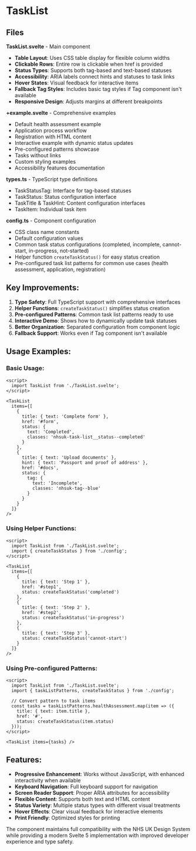 # TaskList

## Files

**TaskList.svelte** - Main component

- **Table Layout**: Uses CSS table display for flexible column widths
- **Clickable Rows**: Entire row is clickable when href is provided
- **Status Types**: Supports both tag-based and text-based statuses
- **Accessibility**: ARIA labels connect hints and statuses to task links
- **Hover States**: Visual feedback for interactive items
- **Fallback Tag Styles**: Includes basic tag styles if Tag component isn't available
- **Responsive Design**: Adjusts margins at different breakpoints

**+example.svelte** - Comprehensive examples

- Default health assessment example
- Application process workflow
- Registration with HTML content
- Interactive example with dynamic status updates
- Pre-configured patterns showcase
- Tasks without links
- Custom styling examples
- Accessibility features documentation

**types.ts** - TypeScript type definitions

- TaskStatusTag: Interface for tag-based statuses
- TaskStatus: Status configuration interface
- TaskTitle & TaskHint: Content configuration interfaces
- TaskItem: Individual task item

**config.ts** - Component configuration

- CSS class name constants
- Default configuration values
- Common task status configurations (completed, incomplete, cannot-start, in-progress, not-started)
- Helper function `createTaskStatus()` for easy status creation
- Pre-configured task list patterns for common use cases (health assessment, application, registration)

## Key Improvements:

1. **Type Safety**: Full TypeScript support with comprehensive interfaces
2. **Helper Functions**: `createTaskStatus()` simplifies status creation
3. **Pre-configured Patterns**: Common task list patterns ready to use
4. **Interactive Demo**: Shows how to dynamically update task statuses
5. **Better Organization**: Separated configuration from component logic
6. **Fallback Support**: Works even if Tag component isn't available

## Usage Examples:

### Basic Usage:
```svelte
<script>
  import TaskList from './TaskList.svelte';
</script>

<TaskList 
  items={[
    {
      title: { text: 'Complete form' },
      href: '#form',
      status: {
        text: 'Completed',
        classes: 'nhsuk-task-list__status--completed'
      }
    },
    {
      title: { text: 'Upload documents' },
      hint: { text: 'Passport and proof of address' },
      href: '#docs',
      status: {
        tag: {
          text: 'Incomplete',
          classes: 'nhsuk-tag--blue'
        }
      }
    }
  ]}
/>
```

### Using Helper Functions:
```svelte
<script>
  import TaskList from './TaskList.svelte';
  import { createTaskStatus } from './config';
</script>

<TaskList 
  items={[
    {
      title: { text: 'Step 1' },
      href: '#step1',
      status: createTaskStatus('completed')
    },
    {
      title: { text: 'Step 2' },
      href: '#step2',
      status: createTaskStatus('in-progress')
    },
    {
      title: { text: 'Step 3' },
      status: createTaskStatus('cannot-start')
    }
  ]}
/>
```

### Using Pre-configured Patterns:
```svelte
<script>
  import TaskList from './TaskList.svelte';
  import { taskListPatterns, createTaskStatus } from './config';
  
  // Convert pattern to task items
  const tasks = taskListPatterns.healthAssessment.map(item => ({
    title: { text: item.title },
    href: '#',
    status: createTaskStatus(item.status)
  }));
</script>

<TaskList items={tasks} />
```

## Features:

- **Progressive Enhancement**: Works without JavaScript, with enhanced interactivity when available
- **Keyboard Navigation**: Full keyboard support for navigation
- **Screen Reader Support**: Proper ARIA attributes for accessibility
- **Flexible Content**: Supports both text and HTML content
- **Status Variety**: Multiple status types with different visual treatments
- **Hover Effects**: Clear visual feedback for interactive elements
- **Print Friendly**: Optimized styles for printing

The component maintains full compatibility with the NHS UK Design System while providing a modern Svelte 5 implementation with improved developer experience and type safety.